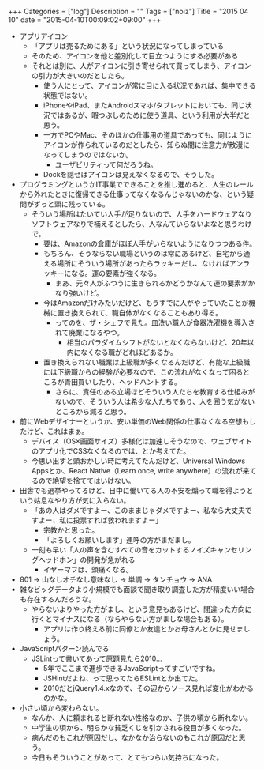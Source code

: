 +++
Categories = ["log"]
Description = ""
Tags = ["noiz"]
Title = "2015 04 10"
date = "2015-04-10T00:09:02+09:00"
+++

* アプリアイコン
	* 「アプリは売るためにある」という状況になってしまっている
	* そのため、アイコンを他と差別化して目立つようにする必要がある
	* それとは別に、人がアイコンに引き寄せられて買ってしまう、アイコンの引力が大きいのだとしたら。
		* 使う人にとって、アイコンが常に目に入る状況であれば、集中できる状態ではない。
		* iPhoneやiPad、またAndroidスマホ/タブレットにおいても、同じ状況ではあるが、暇つぶしのために使う道具、という利用が大半だと思う。
		* 一方でPCやMac、そのほかの仕事用の道具であっても、同じようにアイコンが作られているのだとしたら、知らぬ間に注意力が散漫になってしまうのではないか。
			* ユーザビリティって何だろうね。
		* Dockを隠せばアイコンは見えなくなるので、そうした。
* プログラミングというかIT事業でできることを推し進めると、人生のレールから外れたときに復帰できる仕事ってなくなるんじゃないのかな、という疑問がずっと頭に残っている。
	* そういう場所はたいてい人手が足りないので、人手をハードウェアなりソフトウェアなりで補えるとしたら、人なんていらないよなと思うわけで。
		* 要は、Amazonの倉庫がほぼ人手がいらないようになりつつある件。
		* もちろん、そうならない職場というのは常にあるけど、自宅から通える場所にそういう場所があったらラッキーだし、なければアンラッキーになる。運の要素が強くなる。
			* まあ、元々人がふつうに生きられるかどうかなんて運の要素がかなり強いけど。
		* 今はAmazonだけみたいだけど、もうすでに人がやっていたことが機械に置き換えられて、職自体がなくなることもあり得る。
			* ってのを、ザ・シェフで見た。皿洗い職人が食器洗濯機を導入されて廃業になるやつ。
				* 相当のパラダイムシフトがないとなくならないけど、20年以内になくなる職がどれほどあるか。
		* 置き換えられない職業は上級職が多くなるんだけど、有能な上級職には下級職からの経験が必要なので、この流れがなくなって困るところが青田買いしたり、ヘッドハントする。
			* さらに、責任のある立場ほどそういう人たちを教育する仕組みがないので、そういう人は希少な人たちであり、人を囲う気がないところから減ると思う。
* 前にWebデザイナーというか、安い単価のWeb関係の仕事なくなる空想もしたけど、これはまぁ。
	* デバイス（OS×画面サイズ）多様化は加速しそうなので、ウェブサイトのアプリ化でCSSなくなるのでは、とか考えてた。
	* 今思い出すと頭おかしい時に考えてたんだけど、Universal Windows Appsとか、React Native（Learn once, write anywhere）の流れが来てるので絶望を捨ててはいけない。
* 田舎でも選挙やってるけど、日中に働いてる人の不安を煽って職を得ようという姑息なやり方が気に入らない。
	* 「あの人はダメですよー、このままじゃダメですよー、私なら大丈夫ですよー、私に投票すれば救われますよー」
		* 宗教かと思った。
		* 「よろしくお願いします」連呼の方がまだまし。
	* 一刻も早い「人の声を含むすべての音をカットするノイズキャンセリングヘッドホン」の開発が急がれる
		* イヤーマフは、頭痛くなる。
* 801 → 山なしオチなし意味なし → 単調 → タンチョウ → ANA
* 雑なビッグデータより小規模でも面談で聞き取り調査した方が精度いい場合も存在するんだろうな。
	* やらないよりやった方がまし、という意見もあるけど、間違った方向に行くとマイナスになる（ならやらない方がましな場合もある）。
		* アプリは作り終える前に同僚とか友達とかお母さんとかに見せましょう。
* JavaScriptパターン読んでる
	* JSLintって書いてあって原題見たら2010…
		* 5年でここまで進歩できるJavaScriptってすごいですね。
		* JSHintだよね、って思ってたらESLintとか出てた。
		* 2010だとjQuery1.4.xなので、その辺からソース見れば変化がわかるのかな。
* 小さい頃から変わらない。
	* なんか、人に頼まれると断れない性格なのか、子供の頃から断れない。
	* 中学生の頃から、明らかな貧乏くじを引かされる役目が多くなった。
	* 病んだのもこれが原因だし、なかなか治らないのもこれが原因だと思う。
	* 今日もそういうことがあって、とてもつらい気持ちになった。